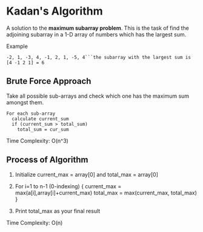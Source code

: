 # Kadan's Algorithm

A solution to the **maximum subarray problem**. This is the task of find the adjoining subarray in a 1-D array of numbers which has
the largest sum.

Example

```
-2, 1, -3, 4, -1, 2, 1, -5, 4```the subarray with the largest sum is [4 -1 2 1] = 6
```
## Brute Force Approach

Take all possible sub-arrays and check which one has the maximum sum amongst them.

```
For each sub-array
  calculate current_sum
  if (current_sum > total_sum)
    total_sum = cur_sum
```
Time Complexity: O(n^3)

## Process of Algorithm

1. Initialize current_max = array[0] and total_max = array[0]

2. For i=1 to n-1 (0-indexing)
     {
     current_max = max(a[i],array[i]+current_max)
     total_max = max(current_max, total_max)
     }

3. Print total_max as your final result

Time Complexity: O(n)
